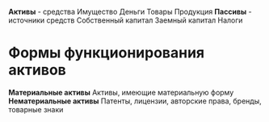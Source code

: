 **Активы** - средства
	Имущество
	Деньги
	Товары
	Продукция
**Пассивы** - источники средств
	Собственный капитал
	Заемный капитал
	Налоги

# Формы функционирования активов
**Материальные активы**
	Активы, имеющие материальную форму
**Нематериальные активы**
	Патенты, лицензии, авторские права, бренды, товарные знаки